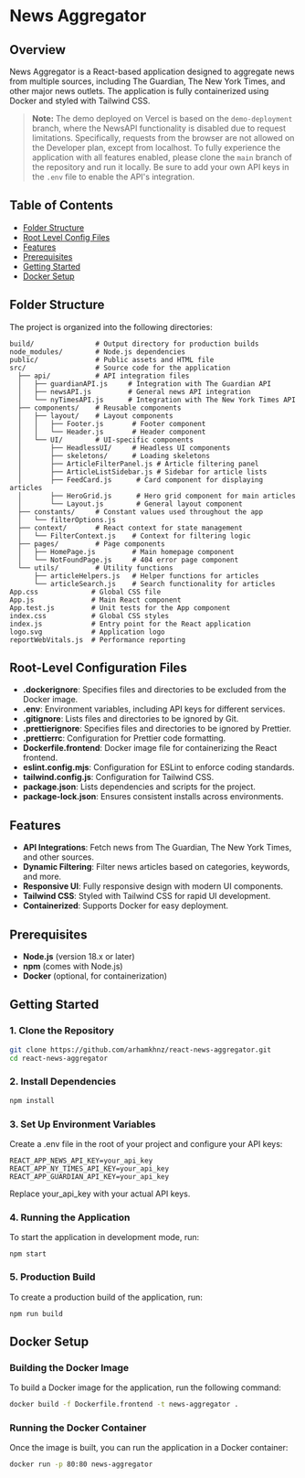 # News Aggregator

## Overview
News Aggregator is a React-based application designed to aggregate news from multiple sources, including The Guardian, The New York Times, and other major news outlets. The application is fully containerized using Docker and styled with Tailwind CSS.

> **Note:** The demo deployed on Vercel is based on the `demo-deployment` branch, where the NewsAPI functionality is disabled due to request limitations. Specifically, requests from the browser are not allowed on the Developer plan, except from localhost. To fully experience the application with all features enabled, please clone the `main` branch of the repository and run it locally. Be sure to add your own API keys in the `.env` file to enable the API's integration.

## Table of Contents
- [Folder Structure](#folder-structure)
- [Root Level Config Files](#root-level-configuration-files)
- [Features](#features)
- [Prerequisites](#prerequisites)
- [Getting Started](#getting-started)
- [Docker Setup](#docker-setup)

## Folder Structure

The project is organized into the following directories:

```plaintext
build/               # Output directory for production builds
node_modules/        # Node.js dependencies
public/              # Public assets and HTML file
src/                 # Source code for the application
  ├── api/           # API integration files
  │   ├── guardianAPI.js     # Integration with The Guardian API
  │   ├── newsAPI.js         # General news API integration
  │   └── nyTimesAPI.js      # Integration with The New York Times API
  ├── components/    # Reusable components
  │   ├── layout/    # Layout components
  │   │   ├── Footer.js       # Footer component
  │   │   └── Header.js       # Header component
  │   └── UI/        # UI-specific components
  │       ├── HeadlessUI/     # Headless UI components
  │       ├── skeletons/      # Loading skeletons
  │       ├── ArticleFilterPanel.js # Article filtering panel
  │       ├── ArticleListSidebar.js # Sidebar for article lists
  │       ├── FeedCard.js      # Card component for displaying articles
  │       ├── HeroGrid.js      # Hero grid component for main articles
  │       └── Layout.js        # General layout component
  ├── constants/     # Constant values used throughout the app
  │   └── filterOptions.js    
  ├── context/       # React context for state management
  │   └── FilterContext.js    # Context for filtering logic
  ├── pages/         # Page components
  │   ├── HomePage.js         # Main homepage component
  │   └── NotFoundPage.js     # 404 error page component
  └── utils/         # Utility functions
      ├── articleHelpers.js   # Helper functions for articles
      └── articleSearch.js    # Search functionality for articles
App.css             # Global CSS file
App.js              # Main React component
App.test.js         # Unit tests for the App component
index.css           # Global CSS styles
index.js            # Entry point for the React application
logo.svg            # Application logo
reportWebVitals.js  # Performance reporting
```
## Root-Level Configuration Files

- **.dockerignore**: Specifies files and directories to be excluded from the Docker image.
- **.env**: Environment variables, including API keys for different services.
- **.gitignore**: Lists files and directories to be ignored by Git.
- **.prettierignore**: Specifies files and directories to be ignored by Prettier.
- **.prettierrc**: Configuration for Prettier code formatting.
- **Dockerfile.frontend**: Docker image file for containerizing the React frontend.
- **eslint.config.mjs**: Configuration for ESLint to enforce coding standards.
- **tailwind.config.js**: Configuration for Tailwind CSS.
- **package.json**: Lists dependencies and scripts for the project.
- **package-lock.json**: Ensures consistent installs across environments.

## Features

- **API Integrations**: Fetch news from The Guardian, The New York Times, and other sources.
- **Dynamic Filtering**: Filter news articles based on categories, keywords, and more.
- **Responsive UI**: Fully responsive design with modern UI components.
- **Tailwind CSS**: Styled with Tailwind CSS for rapid UI development.
- **Containerized**: Supports Docker for easy deployment.

## Prerequisites

- **Node.js** (version 18.x or later)
- **npm** (comes with Node.js)
- **Docker** (optional, for containerization)

## Getting Started

### 1. Clone the Repository

```bash
git clone https://github.com/arhamkhnz/react-news-aggregator.git
cd react-news-aggregator
```
### 2. Install Dependencies

```bash
npm install
```

### 3. Set Up Environment Variables

Create a .env file in the root of your project and configure your API keys:

```
REACT_APP_NEWS_API_KEY=your_api_key
REACT_APP_NY_TIMES_API_KEY=your_api_key
REACT_APP_GUARDIAN_API_KEY=your_api_key
```
Replace your_api_key with your actual API keys.
### 4. Running the Application

To start the application in development mode, run:
```
npm start
```

### 5. Production Build

To create a production build of the application, run:
```
npm run build
```

## Docker Setup

### Building the Docker Image
To build a Docker image for the application, run the following command:

```bash
docker build -f Dockerfile.frontend -t news-aggregator .
```

### Running the Docker Container
Once the image is built, you can run the application in a Docker container:

```bash
docker run -p 80:80 news-aggregator
```




